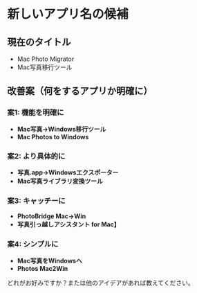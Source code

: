 # 新しいアプリ名の候補

## 現在のタイトル
- Mac Photo Migrator
- Mac写真移行ツール

## 改善案（何をするアプリか明確に）

### 案1: 機能を明確に
- **Mac写真→Windows移行ツール**
- **Mac Photos to Windows**

### 案2: より具体的に
- **写真.app→Windowsエクスポーター**
- **Mac写真ライブラリ変換ツール**

### 案3: キャッチーに
- **PhotoBridge Mac→Win**
- **写真引っ越しアシスタント for Mac】**

### 案4: シンプルに
- **Mac写真をWindowsへ**
- **Photos Mac2Win**

どれがお好みですか？または他のアイデアがあれば教えてください。
